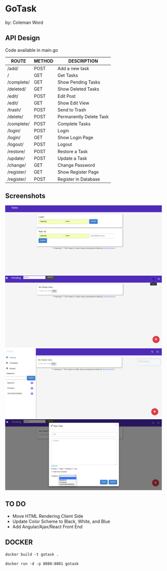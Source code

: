 # GoTask
by: Coleman Word

## API Design
Code available in main.go

| ROUTE          	| METHOD 	| DESCRIPTION             	|
|----------------	|--------	|-------------------------	|
| /add/          	| POST   	| Add a new task          	|
| /              	| GET    	| Get Tasks               	|
| /complete/     	| GET    	| Show Pending Tasks      	|
| /deleted/      	| GET    	| Show Deleted Tasks      	|
| /edit/<id>     	| POST   	| Edit Post               	|
| /edit/<id>     	| GET    	| Show Edit View          	|
| /trash/<id>    	| POST   	| Send to Trash           	|
| /delete/<id>   	| POST   	| Permanently Delete Task 	|
| /complete/<id> 	| POST   	| Complete Tasks          	|
| /login/        	| POST   	| Login                   	|
| /login/        	| GET    	| Show Login Page         	|
| /logout/       	| POST   	| Logout                  	|
| /restore/<id>  	| POST   	| Restore a Task          	|
| /update/<id>   	| POST   	| Update a Task           	|
| /change/       	| GET    	| Change Password         	|
| /register/     	| GET    	| Show Register Page      	|
| /register/     	| POST   	| Register in Database    	|
  
## Screenshots
![](https://github.com/ops2go/screenshots/blob/master/gotask/gotask-login.png?raw=true)
![](https://github.com/ops2go/screenshots/blob/master/gotask/gotask-home.png?raw=true)
![](https://github.com/ops2go/screenshots/blob/master/gotask/gotask-categories.png?raw=true)
![](https://github.com/ops2go/screenshots/blob/master/gotask/gotask-add.png?raw=true)


## TO DO
* Move HTML Rendering Client Side
* Update Color Scheme to Black, White, and Blue
* Add Angular/Ajax/React Front End


## DOCKER
```
docker build -t gotask .
```
```
docker run -d -p 8080:8081 gotask
```
